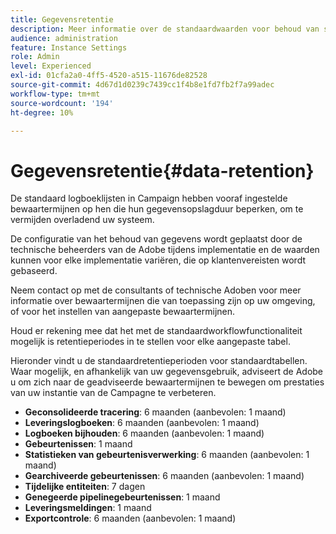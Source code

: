 ```yaml
---
title: Gegevensretentie
description: Meer informatie over de standaardwaarden voor behoud van standaardtabellen
audience: administration
feature: Instance Settings
role: Admin
level: Experienced
exl-id: 01cfa2a0-4ff5-4520-a515-11676de82528
source-git-commit: 4d67d1d0239c7439cc1f4b8e1fd7fb2f7a99adec
workflow-type: tm+mt
source-wordcount: '194'
ht-degree: 10%

---
```


# Gegevensretentie{#data-retention}

De standaard logboeklijsten in Campaign hebben vooraf ingestelde bewaartermijnen op hen die hun gegevensopslagduur beperken, om te vermijden overladend uw systeem.

De configuratie van het behoud van gegevens wordt geplaatst door de technische beheerders van de Adobe tijdens implementatie en de waarden kunnen voor elke implementatie variëren, die op klantenvereisten wordt gebaseerd.

Neem contact op met de consultants of technische Adoben voor meer informatie over bewaartermijnen die van toepassing zijn op uw omgeving, of voor het instellen van aangepaste bewaartermijnen.

Houd er rekening mee dat het met de standaardworkflowfunctionaliteit mogelijk is retentieperiodes in te stellen voor elke aangepaste tabel.

Hieronder vindt u de standaardretentieperioden voor standaardtabellen. Waar mogelijk, en afhankelijk van uw gegevensgebruik, adviseert de Adobe u om zich naar de geadviseerde bewaartermijnen te bewegen om prestaties van uw instantie van de Campagne te verbeteren.

* **Geconsolideerde tracering**: 6 maanden (aanbevolen: 1 maand)
* **Leveringslogboeken**: 6 maanden (aanbevolen: 1 maand)
* **Logboeken bijhouden**: 6 maanden (aanbevolen: 1 maand)
* **Gebeurtenissen**: 1 maand
* **Statistieken van gebeurtenisverwerking**: 6 maanden (aanbevolen: 1 maand)
* **Gearchiveerde gebeurtenissen**: 6 maanden (aanbevolen: 1 maand)
* **Tijdelijke entiteiten**: 7 dagen
* **Genegeerde pipelinegebeurtenissen**: 1 maand
* **Leveringsmeldingen**: 1 maand
* **Exportcontrole**: 6 maanden (aanbevolen: 1 maand)
